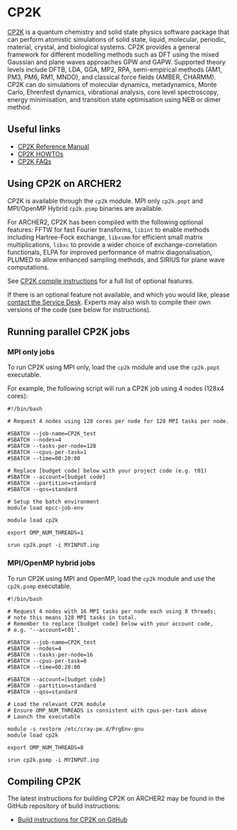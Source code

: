 # CP2K

[CP2K](https://www.cp2k.org/) is a quantum chemistry and solid state
physics software package that can perform atomistic simulations of solid
state, liquid, molecular, periodic, material, crystal, and biological
systems. CP2K provides a general framework for different modelling
methods such as DFT using the mixed Gaussian and plane waves approaches
GPW and GAPW. Supported theory levels include DFTB, LDA, GGA, MP2, RPA,
semi-empirical methods (AM1, PM3, PM6, RM1, MNDO), and classical force
fields (AMBER, CHARMM). CP2K can do simulations of molecular dynamics,
metadynamics, Monte Carlo, Ehrenfest dynamics, vibrational analysis,
core level spectroscopy, energy minimisation, and transition state
optimisation using NEB or dimer method.

## Useful links

  - [CP2K Reference Manual](https://manual.cp2k.org/#gsc.tab=0)
  - [CP2K HOWTOs](https://www.cp2k.org/howto)
  - [CP2K FAQs](https://www.cp2k.org/faq)

## Using CP2K on ARCHER2

CP2K is available through the `cp2k`
module. MPI only `cp2k.popt` and MPI/OpenMP
Hybrid `cp2k.psmp` binaries are available.

For ARCHER2, CP2K has been compiled with the following optional
features: FFTW for fast Fourier transforms,
`libint` to enable methods including
Hartree-Fock exchange, `libxsmm` for
efficient small matrix multiplications,
`libxc` to provide a wider choice of
exchange-correlation functionals, ELPA for improved performance of
matrix diagonalisation, PLUMED to allow enhanced sampling methods, and
SIRIUS for plane wave computations.

See [CP2K compile instructions](https://www.cp2k.org/howto:compile) for a full list of optional
features.

If there is an optional feature not available, and which you would like,
please [contact the Service Desk](https://www.archer2.ac.uk/support-access/servicedesk.html).
Experts may also wish to compile their own versions of the code (see below for instructions).

## Running parallel CP2K jobs

### MPI only jobs

To run CP2K using MPI only, load the `cp2k` module and use the
`cp2k.popt` executable.

For example, the following script will run a CP2K job using 4 nodes
(128x4 cores):

```
#!/bin/bash

# Request 4 nodes using 128 cores per node for 128 MPI tasks per node.

#SBATCH --job-name=CP2K_test
#SBATCH --nodes=4
#SBATCH --tasks-per-node=128
#SBATCH --cpus-per-task=1
#SBATCH --time=00:20:00

# Replace [budget code] below with your project code (e.g. t01)
#SBATCH --account=[budget code]
#SBATCH --partition=standard
#SBATCH --qos=standard

# Setup the batch environment
module load epcc-job-env

module load cp2k

export OMP_NUM_THREADS=1

srun cp2k.popt -i MYINPUT.inp
```

### MPI/OpenMP hybrid jobs

To run CP2K using MPI and OpenMP, load the `cp2k` module and use the
`cp2k.psmp` executable.

```
#!/bin/bash

# Request 4 nodes with 16 MPI tasks per node each using 8 threads;
# note this means 128 MPI tasks in total.
# Remember to replace [budget code] below with your account code,
# e.g. '--account=t01'.

#SBATCH --job-name=CP2K_test
#SBATCH --nodes=4
#SBATCH --tasks-per-node=16
#SBATCH --cpus-per-task=8
#SBATCH --time=00:20:00

#SBATCH --account=[budget code]
#SBATCH --partition=standard
#SBATCH --qos=standard

# Load the relevant CP2K module
# Ensure OMP_NUM_THREADS is consistent with cpus-per-task above
# Launch the executable

module -s restore /etc/cray-pe.d/PrgEnv-gnu
module load cp2k

export OMP_NUM_THREADS=8

srun cp2k.psmp -i MYINPUT.inp
```

## Compiling CP2K

The latest instructions for building CP2K on ARCHER2 may be found in
the GitHub repository of build instructions:

   - [Build instructions for CP2K on
     GitHub](https://github.com/hpc-uk/build-instructions/tree/main/apps/CP2K/ARCHER2-CP2K-7.1)
